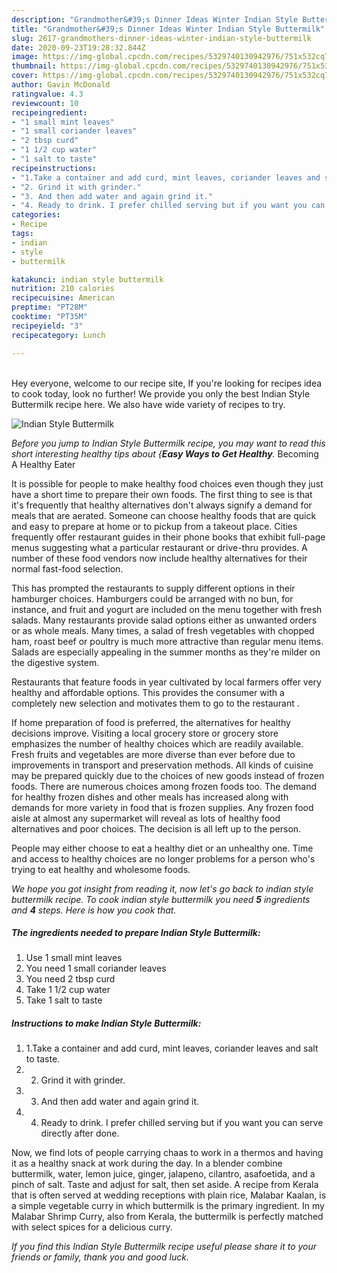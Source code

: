 ```yaml
---
description: "Grandmother&#39;s Dinner Ideas Winter Indian Style Buttermilk"
title: "Grandmother&#39;s Dinner Ideas Winter Indian Style Buttermilk"
slug: 2617-grandmothers-dinner-ideas-winter-indian-style-buttermilk
date: 2020-09-23T19:28:32.844Z
image: https://img-global.cpcdn.com/recipes/5329740130942976/751x532cq70/indian-style-buttermilk-recipe-main-photo.jpg
thumbnail: https://img-global.cpcdn.com/recipes/5329740130942976/751x532cq70/indian-style-buttermilk-recipe-main-photo.jpg
cover: https://img-global.cpcdn.com/recipes/5329740130942976/751x532cq70/indian-style-buttermilk-recipe-main-photo.jpg
author: Gavin McDonald
ratingvalue: 4.3
reviewcount: 10
recipeingredient:
- "1 small mint leaves"
- "1 small coriander leaves"
- "2 tbsp curd"
- "1 1/2 cup water"
- "1 salt to taste"
recipeinstructions:
- "1.Take a container and add curd, mint leaves, coriander leaves and salt to taste."
- "2. Grind it with grinder."
- "3. And then add water and again grind it."
- "4. Ready to drink. I prefer chilled serving but if you want you can serve directly after done."
categories:
- Recipe
tags:
- indian
- style
- buttermilk

katakunci: indian style buttermilk 
nutrition: 210 calories
recipecuisine: American
preptime: "PT28M"
cooktime: "PT35M"
recipeyield: "3"
recipecategory: Lunch

---
```

<br>
Hey everyone, welcome to our recipe site, If you're looking for recipes idea to cook today, look no further! We provide you only the best Indian Style Buttermilk recipe here. We also have wide variety of recipes to try.
<br>


![Indian Style Buttermilk](https://img-global.cpcdn.com/recipes/5329740130942976/751x532cq70/indian-style-buttermilk-recipe-main-photo.jpg)

<i>Before you jump to Indian Style Buttermilk recipe, you may want to read this short interesting healthy tips about {<strong>Easy Ways to Get Healthy</strong>.</i>
Becoming A Healthy Eater

It is possible for people to make healthy food choices even though they just have a short time to prepare their own foods. The first thing to see is that it's frequently that healthy alternatives don't always signify a demand for meals that are aerated. Someone can choose healthy foods that are quick and easy to prepare at home or to pickup from a takeout place. Cities frequently offer restaurant guides in their phone books that exhibit full-page menus suggesting what a particular restaurant or drive-thru provides. A number of these food vendors now include healthy alternatives for their normal fast-food selection.

 This has prompted the restaurants to supply different options in their hamburger choices. Hamburgers could be arranged with no bun, for instance, and fruit and yogurt are included on the menu together with fresh salads. Many restaurants provide salad options either as unwanted orders or as whole meals. Many times, a salad of fresh vegetables with chopped ham, roast beef or poultry is much more attractive than regular menu items.  Salads are especially appealing in the summer months as they're milder on the digestive system.

Restaurants that feature foods in year cultivated by local farmers offer very healthy and affordable options.  This provides the consumer with a completely new selection and motivates them to go to the restaurant .

If home preparation of food is preferred, the alternatives for healthy decisions improve. Visiting a local grocery store or grocery store emphasizes the number of healthy choices which are readily available. Fresh fruits and vegetables are more diverse than ever before due to improvements in transport and preservation methods.  All kinds of cuisine may be prepared quickly due to the choices of new goods instead of frozen foods. There are numerous choices among frozen foods too. The demand for healthy frozen dishes and other meals has increased along with demands for more variety in food that is frozen supplies. Any frozen food aisle at almost any supermarket will reveal as lots of healthy food alternatives and poor choices. The decision is all left up to the person.

People may either choose to eat a healthy diet or an unhealthy one. Time and access to healthy choices are no longer problems for a person who's trying to eat healthy and wholesome foods.


<i>We hope you got insight from reading it, now let's go back to indian style buttermilk recipe. To cook indian style buttermilk you need <strong>5</strong> ingredients and <strong>4</strong> steps. Here is how you cook that.
</i>

##### The ingredients needed to prepare Indian Style Buttermilk:

1. Use 1 small mint leaves
1. You need 1 small coriander leaves
1. You need 2 tbsp curd
1. Take 1 1/2 cup water
1. Take 1 salt to taste


##### Instructions to make Indian Style Buttermilk:

1. 1.Take a container and add curd, mint leaves, coriander leaves and salt to taste.
1. 2. Grind it with grinder.
1. 3. And then add water and again grind it.
1. 4. Ready to drink. I prefer chilled serving but if you want you can serve directly after done.


Now, we find lots of people carrying chaas to work in a thermos and having it as a healthy snack at work during the day. In a blender combine buttermilk, water, lemon juice, ginger, jalapeno, cilantro, asafoetida, and a pinch of salt. Taste and adjust for salt, then set aside. A recipe from Kerala that is often served at wedding receptions with plain rice, Malabar Kaalan, is a simple vegetable curry in which buttermilk is the primary ingredient. In my Malabar Shrimp Curry, also from Kerala, the buttermilk is perfectly matched with select spices for a delicious curry. 

<i>If you find this Indian Style Buttermilk recipe useful please share it to your friends or family, thank you and good luck.</i>
